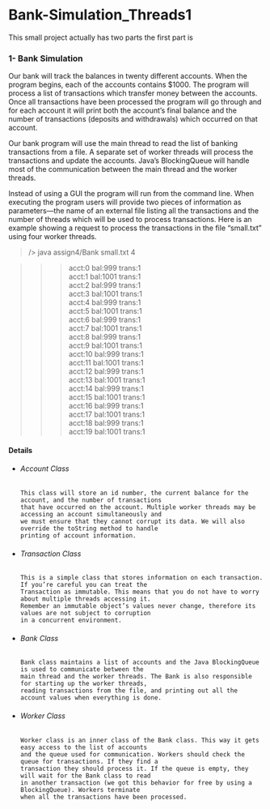 # Bank-Simulation_Threads1
This small project actually has two parts the first part is
### 1- Bank Simulation
Our bank will track the balances in twenty different accounts. When the program begins, each of the accounts contains $1000. The program will process a list of transactions which transfer money between the accounts. Once all transactions have been processed the program will go through and for each account it will print both the account’s final balance and the number of transactions (deposits and withdrawals) which occurred on that account.

Our bank program will use the main thread to read the list of banking transactions from a file. A separate set of worker threads will process the transactions and update the accounts. Java’s BlockingQueue will handle most of the communication between the main thread and the worker threads.

Instead of using a GUI the program will run from the command line. When executing the program users will provide two pieces of information as parameters—the name of an external file listing all the transactions and the number of threads which will be used to process transactions. Here is an example showing a request to process the transactions in the file “small.txt” using four worker threads.

  >/> java assign4/Bank small.txt 4
  
 >>> acct:0 bal:999 trans:1 <br /> acct:1 bal:1001 trans:1 <br /> acct:2 bal:999 trans:1 <br /> acct:3 bal:1001 trans:1 <br /> acct:4 bal:999 trans:1 <br /> acct:5 bal:1001 trans:1 <br /> acct:6 bal:999 trans:1 <br /> acct:7 bal:1001 trans:1 <br /> acct:8 bal:999 trans:1 <br /> acct:9 bal:1001 trans:1 <br /> acct:10 bal:999 trans:1 <br /> acct:11 bal:1001 trans:1 <br /> acct:12 bal:999 trans:1 <br /> acct:13 bal:1001 trans:1 <br /> acct:14 bal:999 trans:1 <br /> acct:15 bal:1001 trans:1 <br /> acct:16 bal:999 trans:1 <br /> acct:17 bal:1001 trans:1 <br /> acct:18 bal:999 trans:1 <br /> acct:19 bal:1001 trans:1 <br />
 #### Details
 - ###### Account Class
       This class will store an id number, the current balance for the account, and the number of transactions 
       that have occurred on the account. Multiple worker threads may be accessing an account simultaneously and 
       we must ensure that they cannot corrupt its data. We will also override the toString method to handle 
       printing of account information.
       
 - ###### Transaction Class
       This is a simple class that stores information on each transaction. If you’re careful you can treat the 
       Transaction as immutable. This means that you do not have to worry about multiple threads accessing it. 
       Remember an immutable object’s values never change, therefore its values are not subject to corruption 
       in a concurrent environment.
       
 - ###### Bank Class
       Bank class maintains a list of accounts and the Java BlockingQueue is used to communicate between the 
       main thread and the worker threads. The Bank is also responsible for starting up the worker threads, 
       reading transactions from the file, and printing out all the account values when everything is done.
       
 - ###### Worker Class
       Worker class is an inner class of the Bank class. This way it gets easy access to the list of accounts
       and the queue used for communication. Workers should check the queue for transactions. If they find a 
       transaction they should process it. If the queue is empty, they will wait for the Bank class to read 
       in another transaction (we got this behavior for free by using a BlockingQueue). Workers terminate 
       when all the transactions have been processed. 
